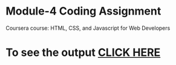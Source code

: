 

# Module-4 Coding Assignment

Coursera course: HTML, CSS, and Javascript for Web Developers

# To see the output [CLICK HERE](https://rpkumar09.github.io/html-css-javascript-for-web-developers/module4/index.html)

